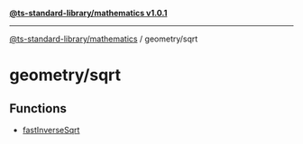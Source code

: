 [**@ts-standard-library/mathematics v1.0.1**](../../README.md)

***

[@ts-standard-library/mathematics](../../README.md) / geometry/sqrt

# geometry/sqrt

## Functions

- [fastInverseSqrt](functions/fastInverseSqrt.md)
